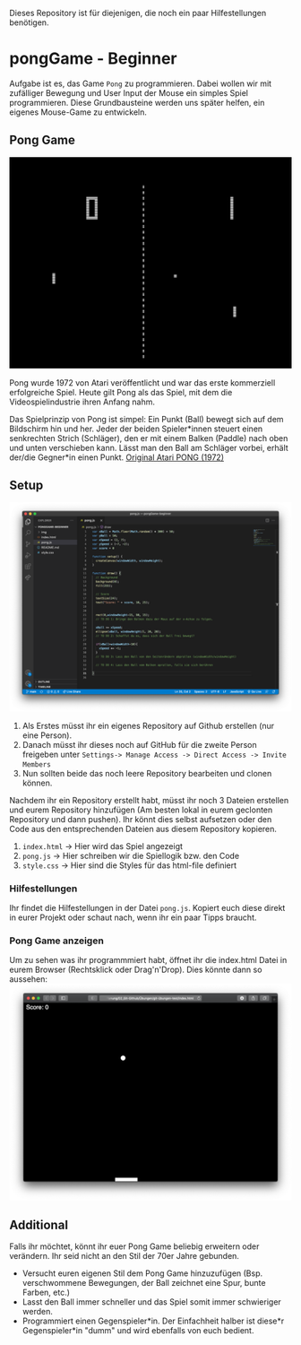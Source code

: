 Dieses Repository ist für diejenigen, die noch ein paar Hilfestellungen benötigen. 

# pongGame - Beginner 
Aufgabe ist es, das Game `Pong` zu programmieren. Dabei wollen wir mit zufälliger Bewegung und User Input der Mouse ein simples Spiel programmieren. Diese Grundbausteine werden uns später helfen, ein eigenes Mouse-Game zu entwickeln.

## Pong Game
![](/img/pong.png)

Pong wurde 1972 von Atari veröffentlicht und war das erste kommerziell erfolgreiche Spiel. Heute gilt Pong als das Spiel, mit dem die Videospielindustrie ihren Anfang nahm.

Das Spielprinzip von Pong ist simpel: Ein Punkt (Ball) bewegt sich auf dem Bildschirm hin und her. Jeder der beiden Spieler\*innen steuert einen senkrechten Strich (Schläger), den er mit einem Balken (Paddle) nach oben und unten verschieben kann. Lässt man den Ball am Schläger vorbei, erhält der/die Gegner\*in einen Punkt. [Original Atari PONG (1972)](https://www.youtube.com/watch?v=fiShX2pTz9A)

## Setup
![](/img/code.png)
1. Als Erstes müsst ihr ein eigenes Repository auf Github erstellen (nur eine Person). 
2. Danach müsst ihr dieses noch auf GitHub für die zweite Person freigeben unter `Settings-> Manage Access -> Direct Access -> Invite Members`
3. Nun sollten beide das noch leere Repository bearbeiten und clonen können. 

Nachdem ihr ein Repository erstellt habt, müsst ihr noch 3 Dateien erstellen und eurem Repository hinzufügen (Am besten lokal in eurem geclonten Repository und dann pushen). Ihr könnt dies selbst aufsetzen oder den Code aus den entsprechenden Dateien aus diesem Repository kopieren.  

1. `index.html` -> Hier wird das Spiel angezeigt 
2. `pong.js` -> Hier schreiben wir die Spiellogik bzw. den Code
3. `style.css` -> Hier sind die Styles für das html-file definiert

### Hilfestellungen
Ihr findet die Hilfestellungen in der Datei `pong.js`. Kopiert euch diese direkt in eurer Projekt oder schaut nach, wenn ihr ein paar Tipps braucht. 

### Pong Game anzeigen 
Um zu sehen was ihr programmmiert habt, öffnet ihr die index.html Datei in eurem Browser (Rechtsklick oder Drag'n'Drop). 
Dies könnte dann so aussehen: 
![](/img/index.jpg)

## Additional
Falls ihr möchtet, könnt ihr euer Pong Game beliebig erweitern oder verändern. Ihr seid nicht an den Stil der 70er Jahre gebunden.
* Versucht euren eigenen Stil dem Pong Game hinzuzufügen (Bsp. verschwommene Bewegungen, der Ball zeichnet eine Spur, bunte Farben, etc.)
* Lasst den Ball immer schneller und das Spiel somit immer schwieriger werden.
* Programmiert einen Gegenspieler\*in. Der Einfachheit halber ist diese\*r Gegenspieler\*in "dumm" und wird ebenfalls von euch bedient. 

